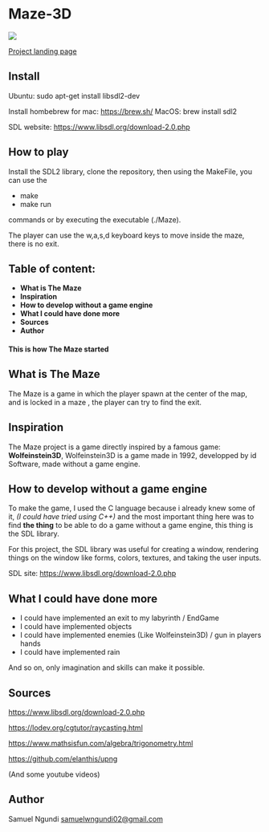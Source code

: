 # Maze-3D

![](readme_images/maze.gif)

[Project landing page](https://samuelngundi.mystrikingly.com)

## Install

Ubuntu: sudo apt-get install libsdl2-dev

Install hombebrew for mac: https://brew.sh/
MacOS: brew install sdl2

SDL website: https://www.libsdl.org/download-2.0.php

## How to play

Install the SDL2 library, clone the repository, then using the MakeFile, you can use the
- make
- make run

commands or by executing the executable (./Maze).

The player can use the w,a,s,d keyboard keys to move inside the maze, there is no exit.

## Table of content: 

- **What is The Maze**
- **Inspiration**
- **How to develop without a game engine**
- **What I could have done more**
- **Sources**
- **Author**




#### **This is how The Maze started**

## What is The Maze

The Maze is a game in which the player spawn at the center of the map, and is locked
in a maze , the player can try to find the exit.

## Inspiration

The Maze project is a game directly inspired by a famous game: **Wolfeinstein3D**,
Wolfeinstein3D is a game made in 1992, developped by id Software, made without a game engine.

## How to develop without a game engine

To make the game, I used the C language because i already knew some of it, *(I could have tried using C++)*
and the most important thing here was to find **the thing** to be able to do a game without a game engine,
this thing is the SDL library.

For this project, the SDL library was useful for creating a window, rendering things on the window like forms, colors, textures, and taking the user inputs.

SDL site: https://www.libsdl.org/download-2.0.php


## What I could have done more

- I could have implemented an exit to my labyrinth / EndGame
- I could have implemented objects
- I could have implemented enemies (Like Wolfeinstein3D) / gun in players hands
- I could have implemented rain

And so on, only imagination and skills can make it possible.

## Sources

https://www.libsdl.org/download-2.0.php

https://lodev.org/cgtutor/raycasting.html

https://www.mathsisfun.com/algebra/trigonometry.html

https://github.com/elanthis/upng

(And some youtube videos)

## Author

Samuel Ngundi <samuelwngundi02@gmail.com>
